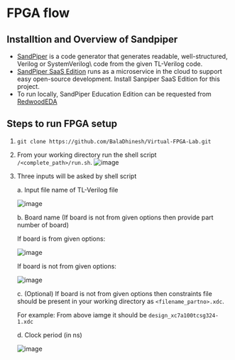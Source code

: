 # FPGA flow 

## Installtion and Overview of Sandpiper

* [SandPiper](https://www.redwoodeda.com/products) is a code generator that generates readable, well-structured, Verilog or SystemVerilog\ code from the given TL-Verilog code.
* [SandPiper SaaS Edition](https://pypi.org/project/sandpiper-saas/) runs as a microservice in the cloud to support easy open-source development. Install Sanpiper SaaS Edition for this project. 
* To run locally, SandPiper Education Edition can be requested from [RedwoodEDA](https://www.redwoodeda.com/products)

## Steps to run FPGA setup

1. `git clone https://github.com/BalaDhinesh/Virtual-FPGA-Lab.git`
2.  From your working directory run the shell script `/<complete_path>/run.sh`.
      ![image](https://user-images.githubusercontent.com/64545984/130664456-5d59afb5-aeb0-47bd-bdd7-83820f687a47.png)

  
3.  Three inputs will be asked by shell script

    a. Input file name of TL-Verilog file
 
       ![image](https://user-images.githubusercontent.com/64545984/130664463-61eba65b-8c0b-4857-a678-226c5dcb042e.png)

    b. Board name (If board is not from given options then provide part number of board)
    
      If board is from given options:
    
       ![image](https://user-images.githubusercontent.com/64545984/130664477-e031938b-1b79-4315-b2b5-59c873640426.png)
       
      If board is not from given options:
     
       ![image](https://user-images.githubusercontent.com/64545984/130664484-bf7d2dab-aa31-4d60-87b9-46dee69eaf8e.png)

          
    c. (Optional) If board is not from given options then constraints file should be present in your working directory as `<filename_partno>.xdc`.

       For example: From above iamge it should be `design_xc7a100tcsg324-1.xdc`
    
    d. Clock period (in ns)
      
       ![image](https://user-images.githubusercontent.com/64545984/130664493-a20d0d64-a5b2-4a70-9b05-50b559c1484b.png)

